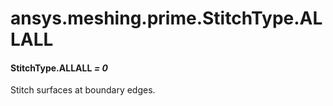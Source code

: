 # ansys.meshing.prime.StitchType.ALLALL



#### StitchType.ALLALL *= 0*

Stitch surfaces at boundary edges.

<!-- !! processed by numpydoc !! -->
